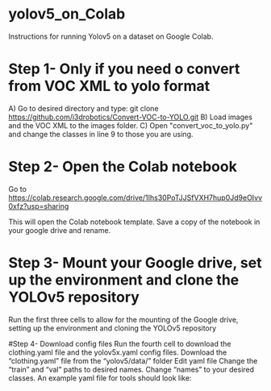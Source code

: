 # yolov5_on_Colab

Instructions for running Yolov5 on a dataset on Google Colab.

# Step 1- Only if you need o convert from VOC XML to yolo format
A)	Go to desired directory and type:
git clone https://github.com/i3drobotics/Convert-VOC-to-YOLO.git
B)	Load images and the VOC XML to the images folder.
C)	Open "convert_voc_to_yolo.py" and change the classes in line 9 to those you are using.

# Step 2- Open the Colab notebook
Go to https://colab.research.google.com/drive/1Ihs30PoTJJSfVXH7hup0Jd9eOIvv0xfz?usp=sharing

This will open the Colab notebook template. Save a copy of the notebook in your google drive and rename. 

# Step 3- Mount your Google drive, set up the environment and clone the YOLOv5 repository
Run the first three cells to allow for the mounting of the Google drive, setting up the environment and cloning the YOLOv5 repository

#Step 4- Download config files
Run the fourth cell to download the clothing.yaml file and the yolov5x.yaml config files. 
Download the “clothing.yaml” file from the “yolov5/data/” folder
Edit yaml file
Change the “train” and “val” paths to desired names.
Change “names” to your desired classes.
An example yaml file for tools should look like:







